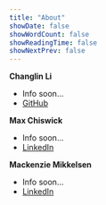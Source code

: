 ```yaml
---
title: "About"
showDate: false
showWordCount: false
showReadingTime: false
showNextPrev: false
---
```

**Changlin Li**

 - Info soon...
 - [GitHub](https://github.com/changlinli/)

**Max Chiswick**

 - Info soon...
 - [LinkedIn](https://linkedin.com/in/maxchiswick)

**Mackenzie Mikkelsen**

 - Info soon...
 - [LinkedIn](https://www.linkedin.com/in/mackenziemikkelsen/)